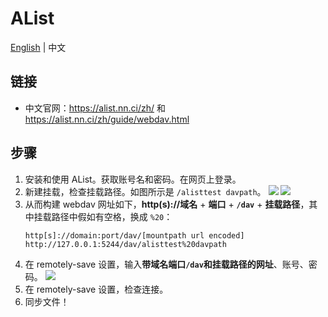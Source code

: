 # AList

[English](./README.md) | 中文

## 链接

- 中文官网：<https://alist.nn.ci/zh/> 和 <https://alist.nn.ci/zh/guide/webdav.html>

## 步骤

1. 安装和使用 AList。获取账号名和密码。在网页上登录。
2. 新建挂载，检查挂载路径。如图所示是 `/alisttest davpath`。
   ![](./alist_mount_path.zh.png)
   ![](./alist_mount_path.en.png)
3. 从而构建 webdav 网址如下，**http(s)://域名** + **端口** + **`/dav`** + **挂载路径**，其中挂载路径中假如有空格，换成 `%20`：
   ```
   http[s]://domain:port/dav/[mountpath url encoded]
   http://127.0.0.1:5244/dav/alisttest%20davpath
   ```
4. 在 remotely-save 设置，输入**带域名端口`/dav`和挂载路径的网址**、账号、密码。
   ![](./alist_rs_settings.en.png)
5. 在 remotely-save 设置，检查连接。
6. 同步文件！
